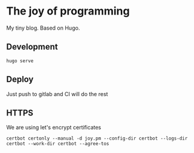 # The joy of programming

My tiny blog. Based on Hugo.

## Development

```
hugo serve
```

## Deploy

Just push to gitlab and CI will do the rest


## HTTPS

We are using let's encrypt certificates

``` shell
certbot certonly --manual -d joy.pm --config-dir certbot --logs-dir certbot --work-dir certbot --agree-tos
```
